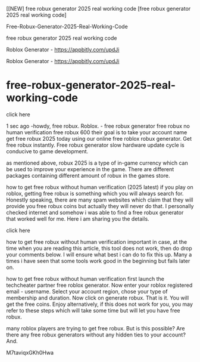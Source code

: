 [[NEW] free robux generator 2025 real working code [free robux generator 2025 real working code]

Free-Robux-Generator-2025-Real-Working-Code

free robux generator 2025 real working code

Roblox Generator - https://appbitly.com/updJi

Roblox Generator - https://appbitly.com/updJi

# free-robux-generator-2025-real-working-code

click here 

1 sec ago -howdy, free robux. Roblox. - free robux generator free robux no human verification free robux 600 their goal is to take your account name get free robux 2025 today using our online free roblox robux generator. Get free robux instantly. Free robux generator slow hardware update cycle is conducive to game development.

as mentioned above, robux 2025 is a type of in-game currency which can be used to improve your experience in the game. There are different packages containing different amount of robux in the games store.

how to get free robux without human verification (2025 latest) if you play on roblox, getting free robux is something which you will always search for. Honestly speaking, there are many spam websites which claim that they will provide you free robux coins but actually they will never do that. I personally checked internet and somehow i was able to find a free robux generator that worked well for me. Here i am sharing you the details.

click here 

how to get free robux without human verification important  in case, at the time when you are reading this article, this tool does not work, then do drop your comments below. I will ensure what best i can do to fix this up. Many a times i have seen that some tools work good in the beginning but fails later on.

how to get free robux without human verification first launch the techcheater partner free roblox generator. Now enter your roblox registered email - username. Select your account region, chose your type of membership and duration. Now click on generate robux. That is it. You will get the free coins. Enjoy alternatively, if this does not work for you, you may refer to these steps which will take some time but will let you have free robux.

many roblox players are trying to get free robux. But is this possible? Are there any free robux generators without any hidden ties to your account? And.

M7taviqxGKh0Hwa

